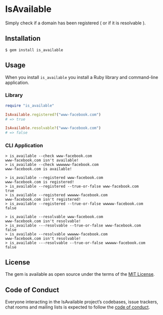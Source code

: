 # IsAvailable

Simply check if a domain has been registered ( or if it is resolvable ).

## Installation

    $ gem install is_available

## Usage

When you install `is_available` you install a Ruby library and command-line application.

### Library

```ruby
require "is_available"

IsAvailable.registered?("www-facebook.com")
# => true

IsAvailable.resolvable?("www-facebook.com")
# => false
```

### CLI Application

```shell
> is_available --check www-facebook.com
www-facebook.com isn't available!
> is_available --check wwwwww-facebook.com
www-facebook.com is available!
```

```shell
> is_available --registered www-facebook.com
www-facebook.com is registered!
> is_available --registered --true-or-false www-facebook.com
true
> is_available --registered wwwww-facebook.com
www-facebook.com isn't registered!
> is_available --registered --true-or-false wwwww-facebook.com
false
```

```shell
> is_available --resolvable www-facebook.com
www-facebook.com isn't resolvable!
> is_available ---resolvable --true-or-false www-facebook.com
false
> is_available --resolvable wwwww-facebook.com
www-facebook.com isn't resolvable!
> is_available ---resolvable --true-or-false wwwww-facebook.com
false
```

## License

The gem is available as open source under the terms of the [MIT License](http://opensource.org/licenses/MIT).

## Code of Conduct

Everyone interacting in the IsAvailable project’s codebases, issue trackers, chat rooms and mailing lists is expected to follow the [code of conduct](https://github.com/[USERNAME]/is_available/blob/master/CODE_OF_CONDUCT.md).
